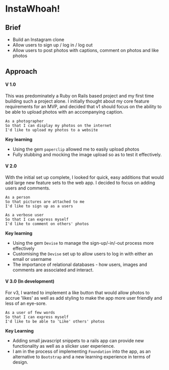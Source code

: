 InstaWhoah!
===================

Brief
-------
* Build an Instagram clone
* Allow users to sign up / log in / log out
* Allow users to post photos with captions, comment on photos and like photos

Approach
-----
#### V 1.0
This was predominately a Ruby on Rails based project and my first time building such a project alone. I initially thought about my core feature requirements for an MVP, and decided that v1 should focus on the ability to be able to upload photos with an accompanying caption.

```
As a photographer
So that I can display my photos on the internet
I'd like to upload my photos to a website
```

**Key learning**
* Using the gem `paperclip` allowed me to easily upload photos
* Fully stubbing and mocking the image upload so as to test it effectively.

#### V 2.0
With the initial set up complete, I looked for quick, easy additions that would add large new feature sets to the web app. I decided to focus on adding users and comments.

```
As a person
So that pictures are attached to me
I'd like to sign up as a users

As a verbose user
So that I can express myself
I'd like to comment on others' photos
```

**Key learning**
* Using the gem `Devise` to manage the sign-up/-in/-out process more effectively
* Customising the `Devise` set up to allow users to log in with either an email or username
* The importance of relational databases - how users, images and comments are associated and interact.

#### V 3.0 (In development)
For v3, I wanted to implement a like button that would allow photos to accrue 'likes' as well as add styling to make the app more user friendly and less of an eye-sore.

```
As a user of few words
So that I can express myself
I'd like to be able to 'Like' others' photos
```

**Key Learning**
* Adding small javascript snippets to a rails app can provide new functionality as well as a slicker user experience.
* I am in the process of implementing `Foundation` into the app, as an alternative to `Bootstrap` and a new learning experience in terms of design.
